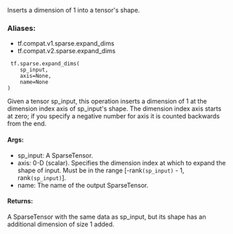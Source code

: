 Inserts a dimension of 1 into a tensor's shape.
### Aliases:
- tf.compat.v1.sparse.expand_dims
- tf.compat.v2.sparse.expand_dims

```
 tf.sparse.expand_dims(
    sp_input,
    axis=None,
    name=None
)
```
Given a tensor sp_input, this operation inserts a dimension of 1 at the dimension index axis of sp_input's shape. The dimension index axis starts at zero; if you specify a negative number for axis it is counted backwards from the end.
#### Args:
- sp_input: A SparseTensor.
- axis: 0-D (scalar). Specifies the dimension index at which to expand the shape of input. Must be in the range [-rank`(sp_input)` - 1, rank`(sp_input)`].
- name: The name of the output SparseTensor.
#### Returns:
A SparseTensor with the same data as sp_input, but its shape has an additional dimension of size 1 added.
